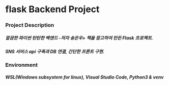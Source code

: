 # flask Backend Project

### Project Description 
 ##### 깔끔한 파이썬 탄탄한 백엔드 -저자 송은우> 책을 참고하여 만든 Flask 프로젝트.
 ##### SNS 서비스 api 구축과 DB 연결, 간단한 프론트 구현.
 
### Environment
  ##### WSL(Windows subsystem for linux), Visual Studio Code, Python3 & venv 

 
 
